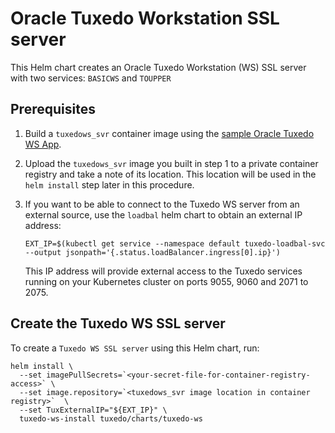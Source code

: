 # Oracle Tuxedo Workstation SSL server

This Helm chart creates an Oracle Tuxedo Workstation (WS) SSL server with two services: `BASICWS` and `TOUPPER`

## Prerequisites

1. Build a `tuxedows_svr` container image using the [sample Oracle Tuxedo WS App](https://github.com/oracle/docker-images/tree/main/OracleTuxedo/core/samples/ws_ssl_svr).

2. Upload the `tuxedows_svr` image you built in step 1 to a private container registry and take a note of its location. This location will be used in the `helm install` step later in this procedure.

3. If you want to be able to connect to the Tuxedo WS server from an external source, use the `loadbal` helm chart to obtain an external IP address:
  
     ```shell
     EXT_IP=$(kubectl get service --namespace default tuxedo-loadbal-svc --output jsonpath='{.status.loadBalancer.ingress[0].ip}')
     ```

     This IP address will provide external access to the Tuxedo services running on your Kubernetes cluster on ports 9055, 9060 and 2071 to 2075.

## Create the Tuxedo WS SSL server

To create a `Tuxedo WS SSL server` using this Helm chart, run:

```shell
helm install \
  --set imagePullSecrets=`<your-secret-file-for-container-registry-access>` \
  --set image.repository=`<tuxedows_svr image location in container registry>`  \
  --set TuxExternalIP="${EXT_IP}" \
  tuxedo-ws-install tuxedo/charts/tuxedo-ws
```

